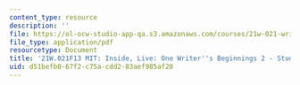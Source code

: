 ```yaml
---
content_type: resource
description: ''
file: https://ol-ocw-studio-app-qa.s3.amazonaws.com/courses/21w-021-writing-and-experience-mit-inside-live-fall-2013/d51befb067f2c75acdd283aef985af20_MIT21W_021F13_FunOfWriting.pdf
file_type: application/pdf
resourcetype: Document
title: '21W.021F13 MIT: Inside, Live: One Writer''s Beginnings 2 - Student Example'
uid: d51befb0-67f2-c75a-cdd2-83aef985af20
---
```

